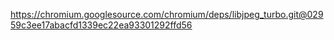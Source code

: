 https://chromium.googlesource.com/chromium/deps/libjpeg_turbo.git@02959c3ee17abacfd1339ec22ea93301292ffd56
